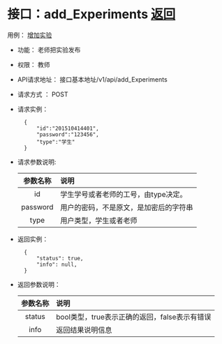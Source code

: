 # 接口：add_Experiments  [返回](../README.md)
用例： [增加实验](../用例/增加实验.md)

- 功能：
      老师把实验发布
    
- 权限：
    教师  
    
- API请求地址： 
    接口基本地址/v1/api/add_Experiments

- 请求方式 ：
    POST

- 请求实例：

        {
            "id":"201510414401",
            "password":"123456",
            "type":"学生"
        }
        
- 请求参数说明:        

  |参数名称|说明|
  |:---------:|:--------------------------------------------------------|      
  |id|学生学号或者老师的工号，由type决定。|
  |password|用户的密码，不是原文，是加密后的字符串| 
  |type|用户类型，学生或者老师|
  
- 返回实例：

        { 
            "status": true,
            "info": null,    
        }
 
- 返回参数说明：    
 
  |参数名称|说明|
  |:---------:|:--------------------------------------------------------|      
  |status|bool类型，true表示正确的返回，false表示有错误|
  |info|返回结果说明信息|